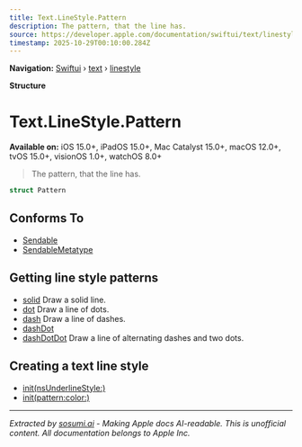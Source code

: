 ```yaml
---
title: Text.LineStyle.Pattern
description: The pattern, that the line has.
source: https://developer.apple.com/documentation/swiftui/text/linestyle/pattern
timestamp: 2025-10-29T00:10:00.284Z
---
```


**Navigation:** [Swiftui](/documentation/swiftui) › [text](/documentation/swiftui/text) › [linestyle](/documentation/swiftui/text/linestyle)

**Structure**

# Text.LineStyle.Pattern

**Available on:** iOS 15.0+, iPadOS 15.0+, Mac Catalyst 15.0+, macOS 12.0+, tvOS 15.0+, visionOS 1.0+, watchOS 8.0+

> The pattern, that the line has.

```swift
struct Pattern
```

## Conforms To

- [Sendable](/documentation/Swift/Sendable)
- [SendableMetatype](/documentation/Swift/SendableMetatype)

## Getting line style patterns

- [solid](/documentation/swiftui/text/linestyle/pattern/solid) Draw a solid line.
- [dot](/documentation/swiftui/text/linestyle/pattern/dot) Draw a line of dots.
- [dash](/documentation/swiftui/text/linestyle/pattern/dash) Draw a line of dashes.
- [dashDot](/documentation/swiftui/text/linestyle/pattern/dashdot)
- [dashDotDot](/documentation/swiftui/text/linestyle/pattern/dashdotdot) Draw a line of alternating dashes and two dots.

## Creating a text line style

- [init(nsUnderlineStyle:)](/documentation/swiftui/text/linestyle/init(nsunderlinestyle:))
- [init(pattern:color:)](/documentation/swiftui/text/linestyle/init(pattern:color:))

---

*Extracted by [sosumi.ai](https://sosumi.ai) - Making Apple docs AI-readable.*
*This is unofficial content. All documentation belongs to Apple Inc.*
